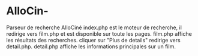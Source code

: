 # AlloCin-
Parseur de recherche AlloCiné
index.php est le moteur de recherche, il redirige vers film.php et est disponible sur toute les pages.
film.php affiche les résultats des recherches. cliquer sur "Plus de details" redirige vers detail.php.
detail.php affiche les informations principales sur un film.
